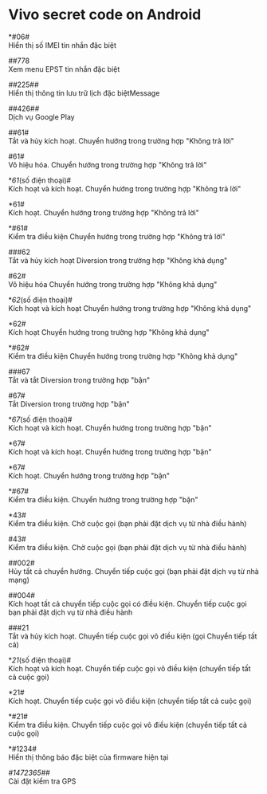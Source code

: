 Vivo secret code on Android
==

*#06# <br>
Hiển thị số IMEI tin nhắn đặc biệt

##778 <br>
Xem menu EPST tin nhắn đặc biệt

*#*#225#*#* <br>
Hiển thị thông tin lưu trữ lịch đặc biệtMessage

*#*#426#*#* <br>
Dịch vụ Google Play

##61# <br>
Tắt và hủy kích hoạt. Chuyển hướng trong trường hợp "Không trả lời"

#61# <br>
Vô hiệu hóa. Chuyển hướng trong trường hợp "Không trả lời"

**61*(số điện thoại)# <br>
Kích hoạt và kích hoạt. Chuyển hướng trong trường hợp "Không trả lời"

*61# <br>
Kích hoạt. Chuyển hướng trong trường hợp "Không trả lời"

*#61# <br>
Kiểm tra điều kiện Chuyển hướng trong trường hợp "Không trả lời"

###62 <br>
Tắt và hủy kích hoạt Diversion trong trường hợp "Không khả dụng"

#62# <br>
Vô hiệu hóa Chuyển hướng trong trường hợp "Không khả dụng"

**62*(số điện thoại)# <br>
Kích hoạt và kích hoạt Chuyển hướng trong trường hợp "Không khả dụng"

*62# <br>
Kích hoạt Chuyển hướng trong trường hợp "Không khả dụng"

*#62# <br>
Kiểm tra điều kiện Chuyển hướng trong trường hợp "Không khả dụng"

###67 <br>
Tắt và tắt Diversion trong trường hợp "bận"

#67# <br>
Tắt Diversion trong trường hợp "bận"

**67*(số điện thoại)# <br>
Kích hoạt và kích hoạt. Chuyển hướng trong trường hợp "bận"

*67# <br>
Kích hoạt và kích hoạt. Chuyển hướng trong trường hợp "bận"

*67# <br>
Kích hoạt. Chuyển hướng trong trường hợp "bận"

*#67# <br>
Kiểm tra điều kiện. Chuyển hướng trong trường hợp "bận"

*43# <br>
Kiểm tra điều kiện. Chờ cuộc gọi (bạn phải đặt dịch vụ từ nhà điều hành)

#43# <br>
Kiểm tra điều kiện. Chờ cuộc gọi (bạn phải đặt dịch vụ từ nhà điều hành)

##002# <br>
Hủy tất cả chuyển hướng. Chuyển tiếp cuộc gọi (bạn phải đặt dịch vụ từ nhà mạng)

##004# <br>
Kích hoạt tất cả chuyển tiếp cuộc gọi có điều kiện. Chuyển tiếp cuộc gọi bạn phải đặt dịch vụ từ nhà điều hành

###21 <br>
Tắt và hủy kích hoạt. Chuyển tiếp cuộc gọi vô điều kiện (gọi Chuyển tiếp tất cả)

**21*(số điện thoại)# <br>
Kích hoạt và kích hoạt. Chuyển tiếp cuộc gọi vô điều kiện (chuyển tiếp tất cả cuộc gọi)

*21# <br>
Kích hoạt. Chuyển tiếp cuộc gọi vô điều kiện (chuyển tiếp tất cả cuộc gọi)

*#21# <br>
Kiểm tra điều kiện. Chuyển tiếp cuộc gọi vô điều kiện (chuyển tiếp tất cả cuộc gọi)

*#1234# <br>
Hiển thị thông báo đặc biệt của firmware hiện tại

*#*1472365#*#* <br>
Cài đặt kiểm tra GPS


